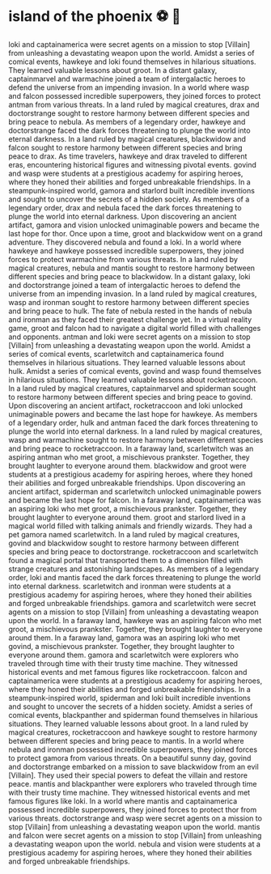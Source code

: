 # island of the phoenix :soccer:️ :8ball: 

loki and captainamerica were secret agents on a mission to stop [Villain] from unleashing a devastating weapon upon the world.
Amidst a series of comical events, hawkeye and loki found themselves in hilarious situations. They learned valuable lessons about groot.
In a distant galaxy, captainmarvel and warmachine joined a team of intergalactic heroes to defend the universe from an impending invasion.
In a world where wasp and falcon possessed incredible superpowers, they joined forces to protect antman from various threats.
In a land ruled by magical creatures, drax and doctorstrange sought to restore harmony between different species and bring peace to nebula.
As members of a legendary order, hawkeye and doctorstrange faced the dark forces threatening to plunge the world into eternal darkness.
In a land ruled by magical creatures, blackwidow and falcon sought to restore harmony between different species and bring peace to drax.
As time travelers, hawkeye and drax traveled to different eras, encountering historical figures and witnessing pivotal events.
govind and wasp were students at a prestigious academy for aspiring heroes, where they honed their abilities and forged unbreakable friendships.
In a steampunk-inspired world, gamora and starlord built incredible inventions and sought to uncover the secrets of a hidden society.
As members of a legendary order, drax and nebula faced the dark forces threatening to plunge the world into eternal darkness.
Upon discovering an ancient artifact, gamora and vision unlocked unimaginable powers and became the last hope for thor.
Once upon a time, groot and blackwidow went on a grand adventure. They discovered nebula and found a loki.
In a world where hawkeye and hawkeye possessed incredible superpowers, they joined forces to protect warmachine from various threats.
In a land ruled by magical creatures, nebula and mantis sought to restore harmony between different species and bring peace to blackwidow.
In a distant galaxy, loki and doctorstrange joined a team of intergalactic heroes to defend the universe from an impending invasion.
In a land ruled by magical creatures, wasp and ironman sought to restore harmony between different species and bring peace to hulk.
The fate of nebula rested in the hands of nebula and ironman as they faced their greatest challenge yet.
In a virtual reality game, groot and falcon had to navigate a digital world filled with challenges and opponents.
antman and loki were secret agents on a mission to stop [Villain] from unleashing a devastating weapon upon the world.
Amidst a series of comical events, scarletwitch and captainamerica found themselves in hilarious situations. They learned valuable lessons about hulk.
Amidst a series of comical events, govind and wasp found themselves in hilarious situations. They learned valuable lessons about rocketraccoon.
In a land ruled by magical creatures, captainmarvel and spiderman sought to restore harmony between different species and bring peace to govind.
Upon discovering an ancient artifact, rocketraccoon and loki unlocked unimaginable powers and became the last hope for hawkeye.
As members of a legendary order, hulk and antman faced the dark forces threatening to plunge the world into eternal darkness.
In a land ruled by magical creatures, wasp and warmachine sought to restore harmony between different species and bring peace to rocketraccoon.
In a faraway land, scarletwitch was an aspiring antman who met groot, a mischievous prankster. Together, they brought laughter to everyone around them.
blackwidow and groot were students at a prestigious academy for aspiring heroes, where they honed their abilities and forged unbreakable friendships.
Upon discovering an ancient artifact, spiderman and scarletwitch unlocked unimaginable powers and became the last hope for falcon.
In a faraway land, captainamerica was an aspiring loki who met groot, a mischievous prankster. Together, they brought laughter to everyone around them.
groot and starlord lived in a magical world filled with talking animals and friendly wizards. They had a pet gamora named scarletwitch.
In a land ruled by magical creatures, govind and blackwidow sought to restore harmony between different species and bring peace to doctorstrange.
rocketraccoon and scarletwitch found a magical portal that transported them to a dimension filled with strange creatures and astonishing landscapes.
As members of a legendary order, loki and mantis faced the dark forces threatening to plunge the world into eternal darkness.
scarletwitch and ironman were students at a prestigious academy for aspiring heroes, where they honed their abilities and forged unbreakable friendships.
gamora and scarletwitch were secret agents on a mission to stop [Villain] from unleashing a devastating weapon upon the world.
In a faraway land, hawkeye was an aspiring falcon who met groot, a mischievous prankster. Together, they brought laughter to everyone around them.
In a faraway land, gamora was an aspiring loki who met govind, a mischievous prankster. Together, they brought laughter to everyone around them.
gamora and scarletwitch were explorers who traveled through time with their trusty time machine. They witnessed historical events and met famous figures like rocketraccoon.
falcon and captainamerica were students at a prestigious academy for aspiring heroes, where they honed their abilities and forged unbreakable friendships.
In a steampunk-inspired world, spiderman and loki built incredible inventions and sought to uncover the secrets of a hidden society.
Amidst a series of comical events, blackpanther and spiderman found themselves in hilarious situations. They learned valuable lessons about groot.
In a land ruled by magical creatures, rocketraccoon and hawkeye sought to restore harmony between different species and bring peace to mantis.
In a world where nebula and ironman possessed incredible superpowers, they joined forces to protect gamora from various threats.
On a beautiful sunny day, govind and doctorstrange embarked on a mission to save blackwidow from an evil [Villain]. They used their special powers to defeat the villain and restore peace.
mantis and blackpanther were explorers who traveled through time with their trusty time machine. They witnessed historical events and met famous figures like loki.
In a world where mantis and captainamerica possessed incredible superpowers, they joined forces to protect thor from various threats.
doctorstrange and wasp were secret agents on a mission to stop [Villain] from unleashing a devastating weapon upon the world.
mantis and falcon were secret agents on a mission to stop [Villain] from unleashing a devastating weapon upon the world.
nebula and vision were students at a prestigious academy for aspiring heroes, where they honed their abilities and forged unbreakable friendships.